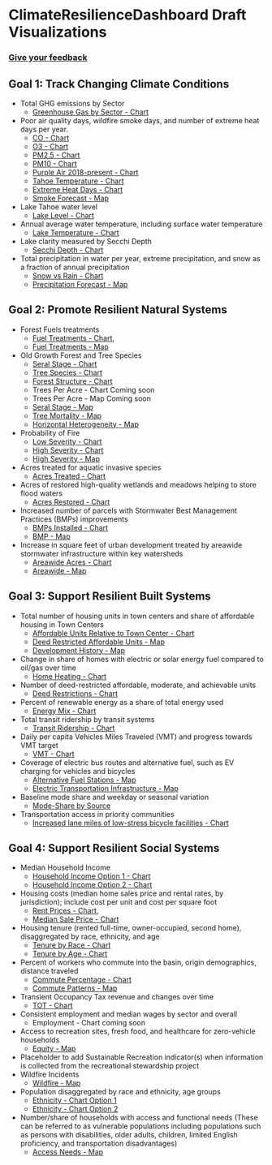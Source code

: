 # ClimateResilienceDashboard Draft Visualizations

### [Give your feedback](https://arcg.is/z90110)

## Goal 1: Track Changing Climate Conditions

* Total GHG emissions by Sector
  * [Greenhouse Gas by Sector - Chart](1.1(a)_Greenhouse_Gas.html)
* Poor air quality days, wildfire smoke days, and number of extreme heat days per year.
  * [CO - Chart](1.2(a)_Air_Quality_CO.html)
  * [O3 - Chart](1.2(a)_Air_Quality_O3.html)
  * [PM2.5 - Chart](1.2(a)_Air_Quality_PM2.5.html)
  * [PM10 - Chart](1.2(a)_Air_Quality_PM10.html)
  * [Purple Air 2018-present - Chart](1.2(a)_Purple_Air.html)
  * [Tahoe Temperature - Chart](1.2(a)_TahoeTemp.html)
  * [Extreme Heat Days - Chart](1.2(a)_ExtremeHeatDays.html)
  * [Smoke Forecast - Map](Maps/1.2.a_SmokeForecast.html)
* Lake Tahoe water level
  * [Lake Level - Chart](1.3(a)_Lake_Level.html)
* Annual average water temperature, including surface water temperature
  * [Lake Temperature - Chart](1.3(b)_Lake_Temp.html)
* Lake clarity measured by Secchi Depth
  * [Secchi Depth - Chart](1.3(c)_Secchi_Depth.html)
* Total precipitation in water per year, extreme precipitation, and snow as a fraction of annual precipitation
  * [Snow vs Rain - Chart](1.3(d)_Precip.html)
  * [Precipitation Forecast - Map](Maps/1.4.a_PrecipForecast.html)

## Goal 2: Promote Resilient Natural Systems

* Forest Fuels treatments
  * [Fuel Treatments - Chart](2.1(a)_ForestFuel.html), 
  * [Fuel Treatments - Map](Maps/2.1.a_ForestFuelTreatment.html)
* Old Growth Forest and Tree Species 
  * [Seral Stage - Chart](2.1(b)_OldGrowthForest_SeralStage.html) 
  * [Tree Species - Chart](2.1(b)_OldGrowthForest_Species.html) 
  * [Forest Structure - Chart](2.1(b)_OldGrowthForest_Structure.html)
  * Trees Per Acre - Chart Coming soon
  * Trees Per Acre - Map Coming soon
  * [Seral Stage - Map](Maps/2.1.b_SearalStage.html)
  * [Tree Mortality - Map](Maps/2.1.b_TreeMortality.html)
  * [Horizontal Heterogeneity - Map](Maps/2.1.b_HorizontalHeterogeneity.html)
* Probability of Fire 
  * [Low Severity - Chart](2.1(c)_Probability_of_Low_Severity_Fire.html) 
  * [High Severity - Chart](2.1(c)_Probability_of_High_Severity_Fire.html) 
  * [High Severity - Map](Maps/2.1.b_HighSeverityFireProbable.html)
* Acres treated for aquatic invasive species
  * [Acres Treated - Chart](2.2(a)_Aquatic_Species.html)
* Acres of restored high-quality wetlands and meadows helping to store flood waters
  * [Acres Restored - Chart](2.3(a)_Restored_Wetlands_Meadows.html)
* Increased number of parcels with Stormwater Best Management Practices (BMPs) improvements 
  * [BMPs Installed - Chart](2.3(b)_BMP.html) 
  * [BMP - Map](Maps/BMPStormwater.html)
* Increase in square feet of urban development treated by areawide stormwater infrastructure within key watersheds 
  * [Areawide Acres - Chart](2.4.(c)_Areawide_Covering_Impervious.html) 
  * [Areawide - Map](Maps/2.4.c_AreawideStormwater.html)

## Goal 3: Support Resilient Built Systems

* Total number of housing units in town centers and share of affordable housing in Town Centers
  * [Affordable Units Relative to Town Center - Chart](3.1(a)_Affordable_Units.html)
  * [Deed Restricted Affordable Units - Map](Maps/3.1.c_AffordableHousing.html)
  * [Development History - Map](Maps/3.1.a_DevelopmentHistory.html)
* Change in share of homes with electric or solar energy fuel compared to oil/gas over time
  * [Home Heating - Chart](3.1(b)_HomeHeatingFuels.html)
* Number of deed-restricted affordable, moderate, and achievable units
  * [Deed Restrictions - Chart](3.1(c)_Deed_Restricted_Units.html)
* Percent of renewable energy as a share of total energy used
  * [Energy Mix - Chart](3.2(a)_EnergyMix.html)
* Total transit ridership by transit systems
  * [Transit Ridership - Chart](3.3(a)_Transit_Ridership.html)
* Daily per capita Vehicles Miles Traveled (VMT) and progress towards VMT target
  * [VMT - Chart](3.3.b_Vehicle_Miles_Traveled.html)
* Coverage of electric bus routes and alternative fuel, such as EV charging for vehicles and bicycles
  * [Alternative Fuel Stations - Map](Maps/3.1.a_AlternateFuelStations.html) 
  * [Electric Transportation Infrastructure - Map](Maps/3.3.c_ElectricTransportationInfrastructure.html)
* Baseline mode share and weekday or seasonal variation
  * [Mode-Share by Source](3.3(d)_Mode_Share.html) 
* Transportation access in priority communities
  * [Increased lane miles of low-stress bicycle facilities - Chart](3.3(f)_Low_Stress_Bicycle.html)

## Goal 4: Support Resilient Social Systems

* Median Household Income 
  * [Household Income Option 1 - Chart](4.1(a)_Household_Income_v1.html)
  * [Household Income Option 2 - Chart](4.1(a)_Household_Income_v2.html)
* Housing costs (median home sales price and rental rates, by jurisdiction); include cost per unit and cost per square foot
  * [Rent Prices - Chart](4.1(b)_Rent_Prices.html), 
  * [Median Sale Price - Chart](4.1(b)_Median_Sale_Prices.html)
* Housing tenure (rented full-time, owner-occupied, second home), disaggregated by race, ethnicity, and age
  * [Tenure by Race - Chart](4.1(c)_TenureByRace.html)
  * [Tenure by Age - Chart](4.1(c)_TenureByAge.html)
* Percent of workers who commute into the basin, origin demographics, distance traveled
  * [Commute Percentage - Chart](4.1(d)_commuter_percentage.html)
  * [Commute Patterns - Map](4.1(d)_commuter_patterns.html)
* Transient Occupancy Tax revenue and changes over time
  * [TOT - Chart](4.2.a_TOT_Collected.html)
* Consistent employment and median wages by sector and overall
  * Employment - Chart coming soon
* Access to recreation sites, fresh food, and healthcare for zero-vehicle households 
  * [Equity - Map](Maps/4.2.c_Equity.html)
* Placeholder to add Sustainable Recreation indicator(s) when information is collected from the recreational stewardship project
* Wildfire Incidents
  * [Wildfire - Map](Maps/4.3.a_Firewise_IncidentsRxBurn_EmergencyServices.html)
* Population disaggregated by race and ethnicity, age groups 
  * [Ethnicity - Chart Option 1](4.4(a)_RaceEthnicity_v1.html)
  * [Ethnicity - Chart Option 2](4.4(a)_RaceEthnicity_v2.html)
* Number/share of households with access and functional needs (These can be referred to as vulnerable populations including populations such as persons with disabilities, older adults, children, limited English proficiency, and transportation disadvantages)
  * [Access Needs - Map](Maps/4.4.b_At_Risk_communities.html)

